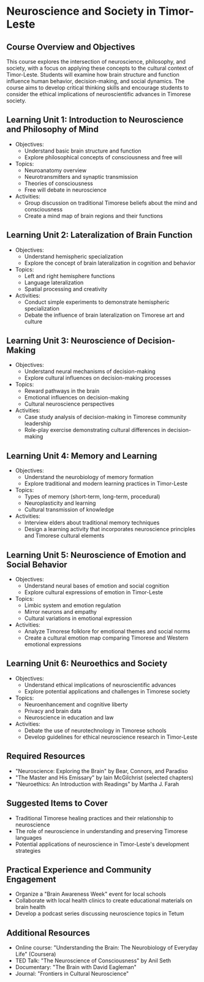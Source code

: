 # Neuroscience and Society in Timor-Leste

## Course Overview and Objectives

This course explores the intersection of neuroscience, philosophy, and society, with a focus on applying these concepts to the cultural context of Timor-Leste. Students will examine how brain structure and function influence human behavior, decision-making, and social dynamics. The course aims to develop critical thinking skills and encourage students to consider the ethical implications of neuroscientific advances in Timorese society.

## Learning Unit 1: Introduction to Neuroscience and Philosophy of Mind
- Objectives:
  * Understand basic brain structure and function
  * Explore philosophical concepts of consciousness and free will
- Topics:
  * Neuroanatomy overview
  * Neurotransmitters and synaptic transmission
  * Theories of consciousness
  * Free will debate in neuroscience
- Activities:
  * Group discussion on traditional Timorese beliefs about the mind and consciousness
  * Create a mind map of brain regions and their functions

## Learning Unit 2: Lateralization of Brain Function
- Objectives:
  * Understand hemispheric specialization
  * Explore the concept of brain lateralization in cognition and behavior
- Topics:
  * Left and right hemisphere functions
  * Language lateralization
  * Spatial processing and creativity
- Activities:
  * Conduct simple experiments to demonstrate hemispheric specialization
  * Debate the influence of brain lateralization on Timorese art and culture

## Learning Unit 3: Neuroscience of Decision-Making
- Objectives:
  * Understand neural mechanisms of decision-making
  * Explore cultural influences on decision-making processes
- Topics:
  * Reward pathways in the brain
  * Emotional influences on decision-making
  * Cultural neuroscience perspectives
- Activities:
  * Case study analysis of decision-making in Timorese community leadership
  * Role-play exercise demonstrating cultural differences in decision-making

## Learning Unit 4: Memory and Learning
- Objectives:
  * Understand the neurobiology of memory formation
  * Explore traditional and modern learning practices in Timor-Leste
- Topics:
  * Types of memory (short-term, long-term, procedural)
  * Neuroplasticity and learning
  * Cultural transmission of knowledge
- Activities:
  * Interview elders about traditional memory techniques
  * Design a learning activity that incorporates neuroscience principles and Timorese cultural elements

## Learning Unit 5: Neuroscience of Emotion and Social Behavior
- Objectives:
  * Understand neural bases of emotion and social cognition
  * Explore cultural expressions of emotion in Timor-Leste
- Topics:
  * Limbic system and emotion regulation
  * Mirror neurons and empathy
  * Cultural variations in emotional expression
- Activities:
  * Analyze Timorese folklore for emotional themes and social norms
  * Create a cultural emotion map comparing Timorese and Western emotional expressions

## Learning Unit 6: Neuroethics and Society
- Objectives:
  * Understand ethical implications of neuroscientific advances
  * Explore potential applications and challenges in Timorese society
- Topics:
  * Neuroenhancement and cognitive liberty
  * Privacy and brain data
  * Neuroscience in education and law
- Activities:
  * Debate the use of neurotechnology in Timorese schools
  * Develop guidelines for ethical neuroscience research in Timor-Leste

## Required Resources

- "Neuroscience: Exploring the Brain" by Bear, Connors, and Paradiso
- "The Master and His Emissary" by Iain McGilchrist (selected chapters)
- "Neuroethics: An Introduction with Readings" by Martha J. Farah

## Suggested Items to Cover

- Traditional Timorese healing practices and their relationship to neuroscience
- The role of neuroscience in understanding and preserving Timorese languages
- Potential applications of neuroscience in Timor-Leste's development strategies

## Practical Experience and Community Engagement

- Organize a "Brain Awareness Week" event for local schools
- Collaborate with local health clinics to create educational materials on brain health
- Develop a podcast series discussing neuroscience topics in Tetum

## Additional Resources

- Online course: "Understanding the Brain: The Neurobiology of Everyday Life" (Coursera)
- TED Talk: "The Neuroscience of Consciousness" by Anil Seth
- Documentary: "The Brain with David Eagleman"
- Journal: "Frontiers in Cultural Neuroscience"